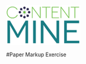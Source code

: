 <img src="https://github.com/ContentMine/ebi_workshop_20141006/raw/master/setup/CM_logo.png" width="200px"/>

#Paper Markup Exercise

